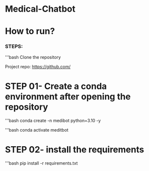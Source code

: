 # Medical-Chatbot

# How to run?
### STEPS:
'''bash
Clone the repository

Project repo: https://github.com/

# STEP 01- Create a conda environment after opening the repository

'''bash
conda create -n medibot python=3.10 -y

'''bash
conda activate meditbot

# STEP 02- install the requirements
'''bash
pip install -r requirements.txt

